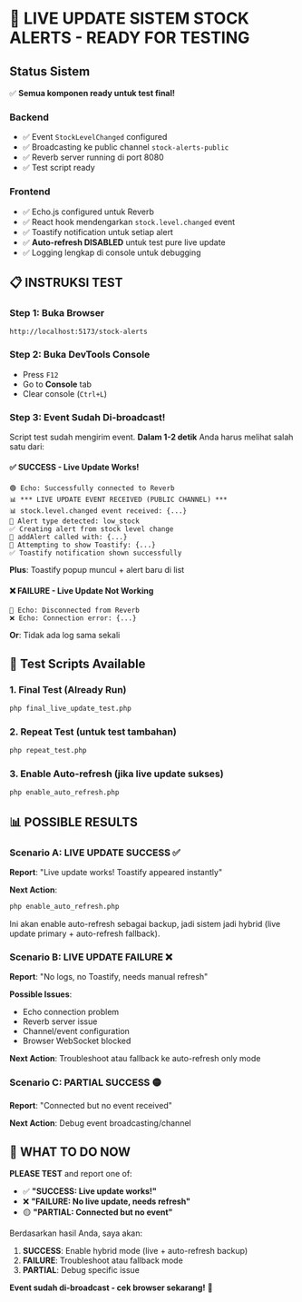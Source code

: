 # 🎯 LIVE UPDATE SISTEM STOCK ALERTS - READY FOR TESTING

## Status Sistem
✅ **Semua komponen ready untuk test final!**

### Backend
- ✅ Event `StockLevelChanged` configured
- ✅ Broadcasting ke public channel `stock-alerts-public`
- ✅ Reverb server running di port 8080
- ✅ Test script ready

### Frontend  
- ✅ Echo.js configured untuk Reverb
- ✅ React hook mendengarkan `stock.level.changed` event
- ✅ Toastify notification untuk setiap alert
- ✅ **Auto-refresh DISABLED** untuk test pure live update
- ✅ Logging lengkap di console untuk debugging

## 📋 INSTRUKSI TEST

### Step 1: Buka Browser
```
http://localhost:5173/stock-alerts
```

### Step 2: Buka DevTools Console
- Press `F12` 
- Go to **Console** tab
- Clear console (`Ctrl+L`)

### Step 3: Event Sudah Di-broadcast!
Script test sudah mengirim event. **Dalam 1-2 detik** Anda harus melihat salah satu dari:

#### ✅ SUCCESS - Live Update Works!
```
🟢 Echo: Successfully connected to Reverb
📊 *** LIVE UPDATE EVENT RECEIVED (PUBLIC CHANNEL) ***
📊 stock.level.changed event received: {...}
🎯 Alert type detected: low_stock
✅ Creating alert from stock level change
🚨 addAlert called with: {...}
🍞 Attempting to show Toastify: {...}
✅ Toastify notification shown successfully
```
**Plus**: Toastify popup muncul + alert baru di list

#### ❌ FAILURE - Live Update Not Working
```
🔴 Echo: Disconnected from Reverb
❌ Echo: Connection error: {...}
```
**Or**: Tidak ada log sama sekali

## 🔧 Test Scripts Available

### 1. Final Test (Already Run)
```bash
php final_live_update_test.php
```

### 2. Repeat Test (untuk test tambahan)
```bash
php repeat_test.php
```

### 3. Enable Auto-refresh (jika live update sukses)
```bash
php enable_auto_refresh.php
```

## 📊 POSSIBLE RESULTS

### Scenario A: LIVE UPDATE SUCCESS ✅
**Report**: "Live update works! Toastify appeared instantly"

**Next Action**: 
```bash
php enable_auto_refresh.php
```
Ini akan enable auto-refresh sebagai backup, jadi sistem jadi hybrid (live update primary + auto-refresh fallback).

### Scenario B: LIVE UPDATE FAILURE ❌  
**Report**: "No logs, no Toastify, needs manual refresh"

**Possible Issues**:
- Echo connection problem
- Reverb server issue  
- Channel/event configuration
- Browser WebSocket blocked

**Next Action**: Troubleshoot atau fallback ke auto-refresh only mode

### Scenario C: PARTIAL SUCCESS 🟡
**Report**: "Connected but no event received"

**Next Action**: Debug event broadcasting/channel

## 🎯 WHAT TO DO NOW

**PLEASE TEST** and report one of:
- ✅ **"SUCCESS: Live update works!"** 
- ❌ **"FAILURE: No live update, needs refresh"**
- 🟡 **"PARTIAL: Connected but no event"**

Berdasarkan hasil Anda, saya akan:
1. **SUCCESS**: Enable hybrid mode (live + auto-refresh backup)
2. **FAILURE**: Troubleshoot atau fallback mode
3. **PARTIAL**: Debug specific issue

**Event sudah di-broadcast - cek browser sekarang!** 🚀
